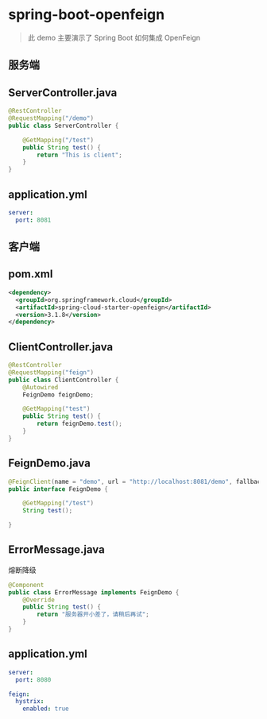 # spring-boot-openfeign

> 此 demo 主要演示了 Spring Boot 如何集成 OpenFeign

## 服务端

## ServerController.java

```java
@RestController
@RequestMapping("/demo")
public class ServerController {

    @GetMapping("/test")
    public String test() {
        return "This is client";
    }
}
```

## application.yml

```yaml
server:
  port: 8081
```

## 客户端

## pom.xml

```xml
<dependency>
  <groupId>org.springframework.cloud</groupId>
  <artifactId>spring-cloud-starter-openfeign</artifactId>
  <version>3.1.8</version>
</dependency>
```

## ClientController.java

```java
@RestController
@RequestMapping("feign")
public class ClientController {
    @Autowired
    FeignDemo feignDemo;

    @GetMapping("test")
    public String test() {
        return feignDemo.test();
    }
}
```

## FeignDemo.java

```java
@FeignClient(name = "demo", url = "http://localhost:8081/demo", fallback = ErrorMessage.class)
public interface FeignDemo {

    @GetMapping("/test")
    String test();

}
```

## ErrorMessage.java

熔断降级

```java
@Component
public class ErrorMessage implements FeignDemo {
    @Override
    public String test() {
        return "服务器开小差了，请稍后再试";
    }
}
```

## application.yml

```yaml
server:
  port: 8080

feign:
  hystrix:
    enabled: true
```
